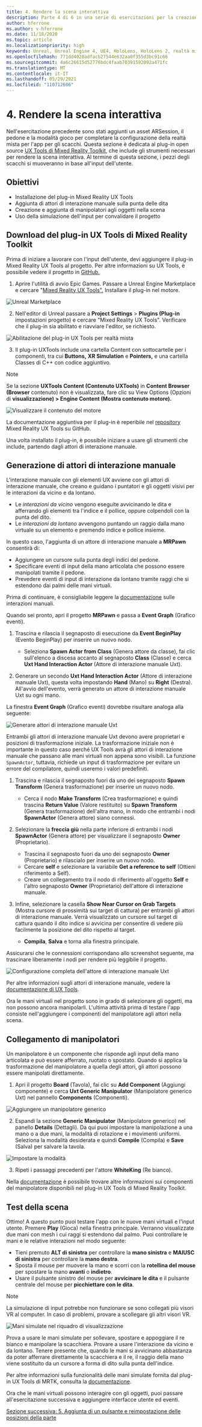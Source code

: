 ```yaml
---
title: 4. Rendere la scena interattiva
description: Parte 4 di 6 in una serie di esercitazioni per la creazione di un'app per gli scacchi con Unreal Engine 4 e il plug-in UX Tools di Mixed Reality Toolkit
author: hferrone
ms.author: v-hferrone
ms.date: 11/18/2020
ms.topic: article
ms.localizationpriority: high
keywords: Unreal, Unreal Engine 4, UE4, HoloLens, HoloLens 2, realtà mista, esercitazione, guida introduttiva, mrtk, uxt, UX Tools, documentazione, visore VR realtà mista, visore VR di windows mixed reality, visore per realtà virtuale
ms.openlocfilehash: 771dd4028adfacb27544e632aa0f355d3bc91c66
ms.sourcegitcommit: 4a6c26615d52776bdc4faab70391592092a471fc
ms.translationtype: MT
ms.contentlocale: it-IT
ms.lasthandoff: 05/29/2021
ms.locfileid: "110712606"
---
```

# <a name="4-making-your-scene-interactive"></a>4. Rendere la scena interattiva

Nell'esercitazione precedente sono stati aggiunti un asset ARSession, il pedone e la modalità gioco per completare la configurazione della realtà mista per l'app per gli scacchi. Questa sezione è dedicata al plug-in open source [UX Tools di Mixed Reality Toolkit](https://github.com/microsoft/MixedReality-UXTools-Unreal), che include gli strumenti necessari per rendere la scena interattiva. Al termine di questa sezione, i pezzi degli scacchi si muoveranno in base all'input dell'utente.

## <a name="objectives"></a>Obiettivi

* Installazione del plug-in Mixed Reality UX Tools
* Aggiunta di attori di interazione manuale sulla punta delle dita
* Creazione e aggiunta di manipolatori agli oggetti nella scena
* Uso della simulazione dell'input per convalidare il progetto

## <a name="downloading-the-mixed-reality-ux-tools-plugin"></a>Download del plug-in UX Tools di Mixed Reality Toolkit
Prima di iniziare a lavorare con l'input dell'utente, devi aggiungere il plug-in Mixed Reality UX Tools al progetto. Per altre informazioni su UX Tools, è possibile vedere il progetto in [GitHub.](https://aka.ms/uxt-unreal)

1. Aprire l'utilità di avvio Epic Games. Passare a Unreal Engine Marketplace e cercare "[Mixed Reality UX Tools".](https://www.unrealengine.com/marketplace/en-US/product/mixed-reality-ux-tools) Installare il plug-in nel motore.

![Unreal Marketplace](images/unreal-uxt/2-uxt-plugin.PNG)

2. Nell'editor di Unreal passare a **Project Settings**  >  **Plugins (Plug-in** impostazioni progetto) e cercare "Mixed Reality UX Tools". Verificare che il plug-in sia abilitato e riavviare l'editor, se richiesto.

![Abilitazione del plug-in UX Tools per realtà mista](images/unreal-uxt/2-enable-uxt.PNG)

3.  Il plug-in UXTools include una cartella Content con sottocartelle per i componenti, tra cui **Buttons,** **XR Simulation** e **Pointers,** e una cartella Classes di C++ con codice aggiuntivo.  

> [!NOTE]
> Se la sezione **UXTools Content (Contenuto UXTools)** in **Content Browser (Browser** contenuto) non è visualizzata, fare clic su View Options (Opzioni di **visualizzazione) > Engine Content (Mostra contenuto motore).**

![Visualizzare il contenuto del motore](images/unreal-uxt/4-showenginecontent.PNG)

La documentazione aggiuntiva per il plug-in è reperibile nel [repository](https://aka.ms/uxt-unreal) Mixed Reality UX Tools su GitHub.

Una volta installato il plug-in, è possibile iniziare a usare gli strumenti che include, partendo dagli attori di interazione manuale.

## <a name="spawning-hand-interaction-actors"></a>Generazione di attori di interazione manuale

L'interazione manuale con gli elementi UX avviene con gli attori di interazione manuale, che creano e guidano i puntatori e gli oggetti visivi per le interazioni da vicino e da lontano.
- Le *interazioni da vicino* vengono eseguite avvicinando le dita e afferrando gli elementi tra l'indice e il pollice, oppure colpendoli con la punta del dito.
- Le *interazioni da lontano* avvengono puntando un raggio dalla mano virtuale su un elemento e premendo indice e pollice insieme.

In questo caso, l'aggiunta di un attore di interazione manuale a **MRPawn** consentirà di:
- Aggiungere un cursore sulla punta degli indici del pedone.
- Specificare eventi di input della mano articolata che possono essere manipolati tramite il pedone.
- Prevedere eventi di input di interazione da lontano tramite raggi che si estendono dai palmi delle mani virtuali.

Prima di continuare, è consigliabile leggere la [documentazione](https://microsoft.github.io/MixedReality-UXTools-Unreal/Docs/HandInteraction.html) sulle interazioni manuali.

Quando sei pronto, apri il progetto **MRPawn** e passa a **Event Graph** (Grafico eventi).

1. Trascina e rilascia il segnaposto di esecuzione da **Event BeginPlay** (Evento BeginPlay) per inserire un nuovo nodo.
    * Seleziona **Spawn Actor from Class** (Genera attore da classe), fai clic sull'elenco a discesa accanto al segnaposto **Class** (Classe) e cerca **Uxt Hand Interaction Actor** (Attore di interazione manuale Uxt).  

2. Generare un secondo **Uxt Hand Interaction Actor** (Attore di interazione manuale Uxt), questa volta impostando **Hand** (Mano) su **Right** (Destra). All'avvio dell'evento, verrà generato un attore di interazione manuale Uxt su ogni mano.

La finestra **Event Graph** (Grafico eventi) dovrebbe risultare analoga alla seguente:

![Generare attori di interazione manuale Uxt](images/unreal-uxt/4-spawnactor.PNG)

Entrambi gli attori di interazione manuale Uxt devono avere proprietari e posizioni di trasformazione iniziale. La trasformazione iniziale non è importante in questo caso perché UX Tools avrà gli attori di interazione manuale che passano alle mani virtuali non appena sono visibili. La funzione `SpawnActor`, tuttavia, richiede un input di trasformazione per evitare un errore del compilatore, quindi useremo i valori predefiniti.

1. Trascina e rilascia il segnaposto fuori da uno dei segnaposto **Spawn Transform** (Genera trasformazione) per inserire un nuovo nodo.
    * Cerca il nodo **Make Transform** (Crea trasformazione) e quindi trascina **Return Value** (Valore restituito) su **Spawn Transform** (Genera trasformazione) dell'altra mano, in modo che entrambi i nodi **SpawnActor** (Genera attore) siano connessi.

2.  Selezionare la **freccia giù** nella parte inferiore di entrambi i nodi **SpawnActor** (Genera attore) per visualizzare il segnaposto **Owner** (Proprietario).    
    * Trascina il segnaposto fuori da uno dei segnaposto **Owner** (Proprietario) e rilascialo per inserire un nuovo nodo.
    * Cercare **self** e selezionare la variabile **Get a reference to self** (Ottieni riferimento a Self).
    * Creare un collegamento tra il nodo di riferimento all'oggetto **Self** e l'altro segnaposto **Owner** (Proprietario) dell'attore di interazione manuale.
3. Infine, selezionare la casella **Show Near Cursor on Grab Targets** (Mostra cursore di prossimità sui target di cattura) per entrambi gli attori di interazione manuale. Verrà visualizzato un cursore sul target di cattura quando il dito indice si avvicina per consentire di vedere più facilmente la posizione del dito rispetto al target.
    * **Compila**, **Salva** e torna alla finestra principale.

Assicurarsi che le connessioni corrispondano allo screenshot seguente, ma trascinare liberamente i nodi per rendere più leggibile il progetto.

![Configurazione completa dell'attore di interazione manuale Uxt](images/unreal-uxt/4-fingerptrs.PNG)

Per altre informazioni sugli attori di interazione manuale, vedere la [documentazione di UX Tools](https://microsoft.github.io/MixedReality-UXTools-Unreal/Docs/HandInteraction.html).

Ora le mani virtuali nel progetto sono in grado di selezionare gli oggetti, ma non possono ancora manipolarli. L'ultima attività prima di testare l'app consiste nell'aggiungere i componenti del manipolatore agli attori nella scena.

## <a name="attaching-manipulators"></a>Collegamento di manipolatori

Un manipolatore è un componente che risponde agli input della mano articolata e può essere afferrato, ruotato o spostato. Quando si applica la trasformazione del manipolatore a quella degli attori, gli attori possono essere manipolati direttamente.

1. Apri il progetto **Board** (Tavola), fai clic su **Add Component** (Aggiungi componente) e cerca **Uxt Generic Manipulator** (Manipolatore generico Uxt) nel pannello **Components** (Componenti).

![Aggiungere un manipolatore generico](images/unreal-uxt/4-addmanip.PNG)

2. Espandi la sezione **Generic Manipulator** (Manipolatore generico) nel panello **Details** (Dettagli). Da qui puoi impostare la manipolazione a una mano o a due mani, la modalità di rotazione e i movimenti uniformi. Seleziona la modalità desiderata e quindi **Compile** (Compila) e **Save** (Salva) per salvare la tavola.

![Impostare la modalità](images/unreal-uxt/4-setrotmode.PNG)

3. Ripeti i passaggi precedenti per l'attore **WhiteKing** (Re bianco).

Nella [documentazione](https://microsoft.github.io/MixedReality-UXTools-Unreal/Docs/Manipulator.html) è possibile trovare altre informazioni sui componenti del manipolatore disponibili nel plug-in UX Tools di Mixed Reality Toolkit.

## <a name="testing-the-scene"></a>Test della scena

Ottimo! A questo punto puoi testare l'app con le nuove mani virtuali e l'input utente. Premere **Play** (Gioca) nella finestra principale. Verranno visualizzate due mani con mesh i cui raggi si estendono dal palmo. Puoi controllare le mani e le relative interazioni nel modo seguente:
- Tieni premuto **ALT di sinistra** per controllare la **mano sinistra** e **MAIUSC di sinistra** per controllare la **mano destra**.
- Sposta il mouse per muovere la mano e scorri con la **rotellina del mouse** per spostare la mano **avanti** o **indietro**.
- Usare il pulsante sinistro del mouse per **avvicinare le dita** e il pulsante centrale del mouse per **picchiettare con le dita**.

> [!NOTE]
> La simulazione di input potrebbe non funzionare se sono collegati più visori VR al computer. In caso di problemi, provare a scollegare gli altri visori VR.

![Mani simulate nel riquadro di visualizzazione](images/unreal-uxt/4-handsim.PNG)

Prova a usare le mani simulate per sollevare, spostare e appoggiare il re bianco e manipolare la scacchiera. Provare a usare l'interazione da vicino e da lontano. Tenere presente che, quando le mani si avvicinano abbastanza da poter afferrare direttamente la scacchiera e il re, il raggio della mano viene sostituito da un cursore a forma di dito sulla punta dell'indice.

Per altre informazioni sulla funzionalità delle mani simulate fornita dal plug-in UX Tools di MRTK, consulta la [documentazione](https://microsoft.github.io/MixedReality-UXTools-Unreal/Docs/InputSimulation.html).

Ora che le mani virtuali possono interagire con gli oggetti, puoi passare all'esercitazione successiva e aggiungere interfacce utente ed eventi.

[Sezione successiva: 5. Aggiunta di un pulsante e reimpostazione delle posizioni della parte](unreal-uxt-ch5.md)
